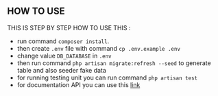 ## HOW TO USE

THIS IS STEP BY STEP HOW TO USE THIS :

- run command ```composer install```.
- then create `.env` file with command ``` cp .env.example .env ```
- change value `DB_DATABASE` in `.env`
- then run command ``` php artisan migrate:refresh --seed ``` to generate table and also seeder fake data
- for running testing unit you can run command  ``` php artisan test ```
- for documentation API you can use this <a href="mailto:fadlyknight@gmail.com">link</a>